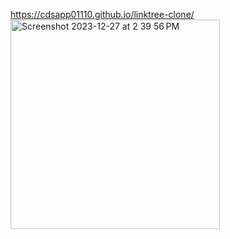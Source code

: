 https://cdsapp01110.github.io/linktree-clone/
<img width="335" alt="Screenshot 2023-12-27 at 2 39 56 PM" src="https://github.com/cdsapp01110/linktree-clone/assets/145883353/52a7e751-90aa-4d7f-8483-0bf940e0c18f">
